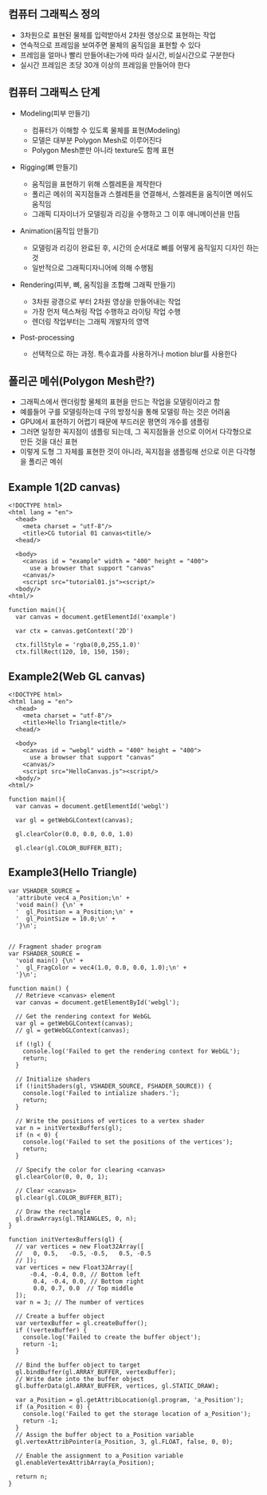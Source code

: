 ## 컴퓨터 그래픽스 정의
* 3차원으로 표현된 물체를 입력받아서 2차원 영상으로 표현하는 작업
* 연속적으로 프레임을 보여주면 물체의 움직임을 표현할 수 있다
* 프레임을 얼마나 빨리 만들어내는가에 따라 실시간, 비실시간으로 구분한다
* 실시간 프레임은 초당 30개 이상의 프레임을 만들어야 한다

## 컴퓨터 그래픽스 단계
* Modeling(피부 만들기)
  * 컴퓨터가 이해할 수 있도록 물체를 표현(Modeling)
  * 모델은 대부분 Polygon Mesh로 이루어진다
  * Polygon Mesh뿐만 아니라 texture도 함께 표현
  
* Rigging(뼈 만들기)
  * 움직임을 표현하기 위해 스켈레톤을 제작한다
  * 폴리곤 메쉬의 꼭지점들과 스켈레톤을 연결해서, 스켈레톤을 움직이면 메쉬도 움직임
  * 그래픽 디자이너가 모델링과 리깅을 수행하고  그 이후 애니메이션을 만듬

* Animation(움직임 만들기)
  * 모델링과 리깅이 완료된 후, 시간의 순서대로 뼈를 어떻게 움직일지 디자인 하는 것
  * 일반적으로 그래픽디자니어에 의해 수행됨

* Rendering(피부, 뼈, 움직임을 조합해 그래픽 만들기)
  * 3차원 광경으로 부터 2차원 영상을 만들어내는 작업
  * 가장 먼저 텍스쳐링 작업 수행하고 라이팅 작업 수행
  * 렌더링 작업부터는 그래픽 개발자의 영역

* Post-processing
  * 선택적으로 하는 과정. 특수효과를 사용하거나 motion blur를 사용한다

## 폴리곤 메쉬(Polygon Mesh란?)
* 그래픽스에서 렌더링할 물체의 표현을 만드는 작업을 모델링이라고 함
* 예를들어 구를 모델링하는데 구의 방정식을 통해 모델링 하는 것은 어려움
* GPU에서 표현하기 어렵기 때문에 부드러운 평면의 개수를 샘플링
* 그러면 일정한 꼭지점이 샘플링 되는데, 그 꼭지점들을 선으로 이어서 다각형으로 만든 것을 대신 표현
* 이렇게 도형 그 자체를 표현한 것이 아니라, 꼭지점을 샘플링해 선으로 이은 다각형을 폴리곤 메쉬

## Example 1(2D canvas)
```
<!DOCTYPE html>
<html lang = "en">
  <head>
    <meta charset = "utf-8"/>
    <title>CG tutorial 01 canvas<title/>
  <head/>
  
  <body>
    <canvas id = "example" width = "400" height = "400">
      use a browser that support "canvas"
    <canvas/>
    <script src="tutorial01.js"><script/>
  <body/>
<html/>
```

```
function main(){
  var canvas = document.getElementId('example')
  
  var ctx = canvas.getContext('2D')
  
  ctx.fillStyle = 'rgba(0,0,255,1.0)'
  ctx.fillRect(120, 10, 150, 150);
```

## Example2(Web GL canvas)
```
<!DOCTYPE html>
<html lang = "en">
  <head>
    <meta charset = "utf-8"/>
    <title>Hello Triangle<title/>
  <head/>
  
  <body>
    <canvas id = "webgl" width = "400" height = "400">
      use a browser that support "canvas"
    <canvas/>
    <script src="HelloCanvas.js"><script/>
  <body/>
<html/>
```


```
function main(){
  var canvas = document.getElementId('webgl')
  
  var gl = getWebGLContext(canvas);
  
  gl.clearColor(0.0, 0.0, 0.0, 1.0)
  
  gl.clear(gl.COLOR_BUFFER_BIT);

```

## Example3(Hello Triangle)

```
var VSHADER_SOURCE =
  'attribute vec4 a_Position;\n' +
  'void main() {\n' +
  '  gl_Position = a_Position;\n' +
  '  gl_PointSize = 10.0;\n' +
  '}\n';

  
// Fragment shader program
var FSHADER_SOURCE =
  'void main() {\n' +
  '  gl_FragColor = vec4(1.0, 0.0, 0.0, 1.0);\n' +
  '}\n';

function main() {
  // Retrieve <canvas> element
  var canvas = document.getElementById('webgl');

  // Get the rendering context for WebGL
  var gl = getWebGLContext(canvas);
  // gl = getWebGLContext(canvas);
  
  if (!gl) {
    console.log('Failed to get the rendering context for WebGL');
    return;
  }

  // Initialize shaders
  if (!initShaders(gl, VSHADER_SOURCE, FSHADER_SOURCE)) {
    console.log('Failed to intialize shaders.');
    return;
  }

  // Write the positions of vertices to a vertex shader
  var n = initVertexBuffers(gl);
  if (n < 0) {
    console.log('Failed to set the positions of the vertices');
    return;
  }

  // Specify the color for clearing <canvas>
  gl.clearColor(0, 0, 0, 1);

  // Clear <canvas>
  gl.clear(gl.COLOR_BUFFER_BIT);

  // Draw the rectangle
  gl.drawArrays(gl.TRIANGLES, 0, n);
}

function initVertexBuffers(gl) {
  // var vertices = new Float32Array([
  //   0, 0.5,   -0.5, -0.5,   0.5, -0.5
  // ]);
  var vertices = new Float32Array([
      -0.4, -0.4, 0.0, // Bottom left
       0.4, -0.4, 0.0, // Bottom right
       0.0, 0.7, 0.0  // Top middle
  ]);
  var n = 3; // The number of vertices

  // Create a buffer object
  var vertexBuffer = gl.createBuffer();
  if (!vertexBuffer) {
    console.log('Failed to create the buffer object');
    return -1;
  }

  // Bind the buffer object to target
  gl.bindBuffer(gl.ARRAY_BUFFER, vertexBuffer);
  // Write date into the buffer object
  gl.bufferData(gl.ARRAY_BUFFER, vertices, gl.STATIC_DRAW);

  var a_Position = gl.getAttribLocation(gl.program, 'a_Position');
  if (a_Position < 0) {
    console.log('Failed to get the storage location of a_Position');
    return -1;
  }
  // Assign the buffer object to a_Position variable
  gl.vertexAttribPointer(a_Position, 3, gl.FLOAT, false, 0, 0);

  // Enable the assignment to a_Position variable
  gl.enableVertexAttribArray(a_Position);

  return n;
}
```
